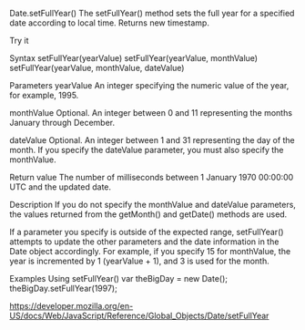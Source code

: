 Date.setFullYear()
The setFullYear() method sets the full year for a specified date according to local time. Returns new timestamp.

Try it

Syntax
setFullYear(yearValue)
setFullYear(yearValue, monthValue)
setFullYear(yearValue, monthValue, dateValue)

Parameters
yearValue
An integer specifying the numeric value of the year, for example, 1995.

monthValue
Optional. An integer between 0 and 11 representing the months January through December.

dateValue
Optional. An integer between 1 and 31 representing the day of the month. If you specify the dateValue parameter, you must also specify the monthValue.

Return value
The number of milliseconds between 1 January 1970 00:00:00 UTC and the updated date.

Description
If you do not specify the monthValue and dateValue parameters, the values returned from the getMonth() and getDate() methods are used.

If a parameter you specify is outside of the expected range, setFullYear() attempts to update the other parameters and the date information in the Date object accordingly. For example, if you specify 15 for monthValue, the year is incremented by 1 (yearValue + 1), and 3 is used for the month.

Examples
Using setFullYear()
var theBigDay = new Date();
theBigDay.setFullYear(1997);

https://developer.mozilla.org/en-US/docs/Web/JavaScript/Reference/Global_Objects/Date/setFullYear
